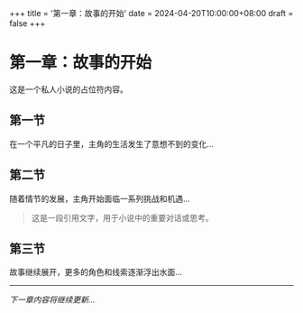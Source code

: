 +++
title = '第一章：故事的开始'
date = 2024-04-20T10:00:00+08:00
draft = false
+++

# 第一章：故事的开始

这是一个私人小说的占位符内容。

## 第一节

在一个平凡的日子里，主角的生活发生了意想不到的变化...

## 第二节

随着情节的发展，主角开始面临一系列挑战和机遇...

> 这是一段引用文字，用于小说中的重要对话或思考。

## 第三节

故事继续展开，更多的角色和线索逐渐浮出水面...

---

*下一章内容将继续更新...*
